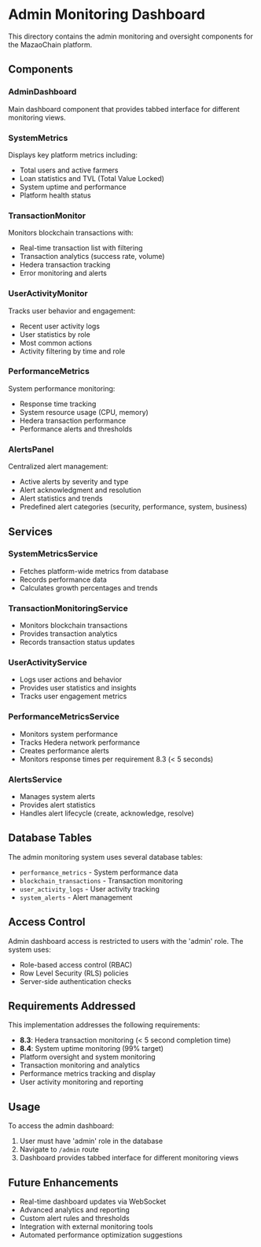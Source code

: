 # Admin Monitoring Dashboard

This directory contains the admin monitoring and oversight components for the MazaoChain platform.

## Components

### AdminDashboard
Main dashboard component that provides tabbed interface for different monitoring views.

### SystemMetrics
Displays key platform metrics including:
- Total users and active farmers
- Loan statistics and TVL (Total Value Locked)
- System uptime and performance
- Platform health status

### TransactionMonitor
Monitors blockchain transactions with:
- Real-time transaction list with filtering
- Transaction analytics (success rate, volume)
- Hedera transaction tracking
- Error monitoring and alerts

### UserActivityMonitor
Tracks user behavior and engagement:
- Recent user activity logs
- User statistics by role
- Most common actions
- Activity filtering by time and role

### PerformanceMetrics
System performance monitoring:
- Response time tracking
- System resource usage (CPU, memory)
- Hedera transaction performance
- Performance alerts and thresholds

### AlertsPanel
Centralized alert management:
- Active alerts by severity and type
- Alert acknowledgment and resolution
- Alert statistics and trends
- Predefined alert categories (security, performance, system, business)

## Services

### SystemMetricsService
- Fetches platform-wide metrics from database
- Records performance data
- Calculates growth percentages and trends

### TransactionMonitoringService
- Monitors blockchain transactions
- Provides transaction analytics
- Records transaction status updates

### UserActivityService
- Logs user actions and behavior
- Provides user statistics and insights
- Tracks user engagement metrics

### PerformanceMetricsService
- Monitors system performance
- Tracks Hedera network performance
- Creates performance alerts
- Monitors response times per requirement 8.3 (< 5 seconds)

### AlertsService
- Manages system alerts
- Provides alert statistics
- Handles alert lifecycle (create, acknowledge, resolve)

## Database Tables

The admin monitoring system uses several database tables:

- `performance_metrics` - System performance data
- `blockchain_transactions` - Transaction monitoring
- `user_activity_logs` - User activity tracking
- `system_alerts` - Alert management

## Access Control

Admin dashboard access is restricted to users with the 'admin' role. The system uses:
- Role-based access control (RBAC)
- Row Level Security (RLS) policies
- Server-side authentication checks

## Requirements Addressed

This implementation addresses the following requirements:

- **8.3**: Hedera transaction monitoring (< 5 second completion time)
- **8.4**: System uptime monitoring (99% target)
- Platform oversight and system monitoring
- Transaction monitoring and analytics
- Performance metrics tracking and display
- User activity monitoring and reporting

## Usage

To access the admin dashboard:
1. User must have 'admin' role in the database
2. Navigate to `/admin` route
3. Dashboard provides tabbed interface for different monitoring views

## Future Enhancements

- Real-time dashboard updates via WebSocket
- Advanced analytics and reporting
- Custom alert rules and thresholds
- Integration with external monitoring tools
- Automated performance optimization suggestions